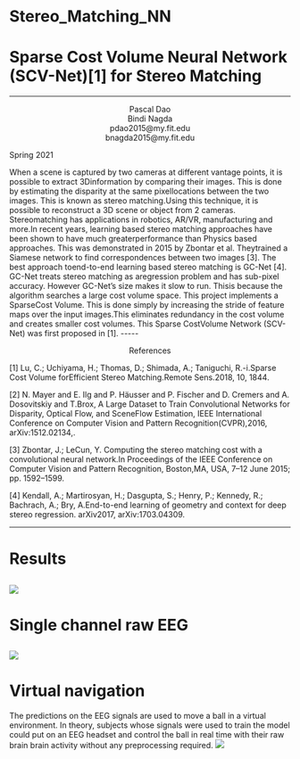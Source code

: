 # Stereo_Matching_NN

  # Sparse Cost Volume Neural Network (SCV-Net)[1] for Stereo Matching
  
  -----
  <p align="center">
  Pascal Dao<br> 
  Bindi Nagda <br>
  pdao2015@my.fit.edu <br>
  bnagda2015@my.fit.edu <br>

  Spring 2021   
  </p>
  When a scene is captured by two cameras at different vantage points, it is possible to extract 3Dinformation by comparing their images. This is done by estimating the disparity at the same pixellocations between the two images. This is known as stereo matching.Using this technique, it is possible to reconstruct a 3D scene or object from 2 cameras.  Stereomatching has applications in robotics, AR/VR, manufacturing and more.In recent years, learning based stereo matching approaches have been shown to have much greaterperformance than Physics based approaches. This was demonstrated in 2015 by Zbontar et al. Theytrained a Siamese network to find correspondences between two images [3]. The best approach toend-to-end learning based stereo matching is GC-Net [4].  GC-Net treats stereo matching as aregression problem and has sub-pixel accuracy. However GC-Net’s size makes it slow to run. Thisis because the algorithm searches a large cost volume space.  This project implements a SparseCost Volume. This is done simply by increasing the stride of feature maps over the input images.This eliminates redundancy in the cost volume and creates smaller cost volumes. This Sparse CostVolume Network (SCV-Net) was first proposed in [1].
 -----
<p align="center">
 References 
  </p>
  
[1] Lu, C.; Uchiyama, H.; Thomas, D.; Shimada, A.; Taniguchi, R.-i.Sparse Cost Volume forEfficient Stereo Matching.Remote Sens.2018, 10, 1844.

[2] N. Mayer and E. Ilg and P. Häusser and P. Fischer and D. Cremers and A. Dosovitskiy and T.Brox, A Large Dataset to Train Convolutional Networks for Disparity, Optical Flow, and SceneFlow Estimation, IEEE International Conference on Computer Vision and Pattern Recognition(CVPR),2016, arXiv:1512.02134,.

[3] Zbontar, J.; LeCun, Y. Computing the stereo matching cost with a convolutional neural network.In Proceedings of the IEEE Conference on Computer Vision and Pattern Recognition, Boston,MA, USA, 7–12 June 2015; pp. 1592–1599.

[4] Kendall, A.; Martirosyan, H.; Dasgupta, S.; Henry, P.; Kennedy, R.; Bachrach, A.; Bry, A.End-to-end learning of geometry and context for deep stereo regression. arXiv2017, arXiv:1703.04309.


 -----
 # Results
![](results/confusion_mtx.png)
 -----
 # Single channel raw EEG
![](results/single_channel.png)
 -----
 # Virtual navigation
The predictions on the EEG signals are used to move a ball in a virtual environment.
In theory, subjects whose signals were used to train the model could put on an EEG headset and control the ball 
in real time with their raw brain brain activity without any preprocessing required.
![](results/virtual_nav.png)

